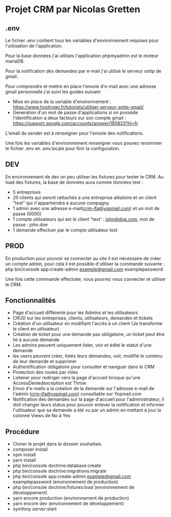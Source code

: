# Projet CRM par Nicolas Gretten

## .env 
Le fichier .env contient tous les variables d'environnement requises pour l'utilisation de l'application.

Pour la base données j'ai utilisés l'application phpmyadmin est le moteur mariaDB.

Pour la notification des demandes par e-mail j'ai utilisé le serveur smtp de gmail.

Pour comprendre et mettre en place l'envoie d'e-mail avec une adresse gmail personnelle j'ai suivi les guides suivant:

- Mise en place de la variable d'environnement : https://www.hostinger.fr/tutoriels/utiliser-serveur-smtp-gmail/
- Generation d'un mot de passe d'applications si on possède l'identification a deux facteurs sur son compte gmail : https://support.google.com/accounts/answer/185833?hl=fr

L'email du sender est à renseigner pour l'envoie des notifications.

Une fois les variables d'environnement renseigner vous pouvez renommer le fichier .env en .env.locale pour finir la configuration.

## DEV

En environnement de dev on peu utiliser les fixtures pour tester le CRM.
Au load des fixtures, la base de données aura comme données test : 
- 5 entreprises 
- 20 clients qui seront rattachés a une entreprise aléatoire et un client "test" qui n'appartiendra à aucune compagny
- 1 admin avec une adresse e-mail(crm-ifa@yopmail.com) et un mot de passe (0000)
- 1 compte utilisateurs qui est le client "test' : john@doe.com, mot de passe : john.doe
- 1 demande effectuer par le compte utilisateur test

## PROD

En production pour pouvoir se connecter au site il est nécessaire de créer un compte admin, pour cela il est possible d'utiliser la commande suivante :
php bin/console app:create-admin example@gmail.com examplepassword

Une fois cette commande effectuée, vous pourrez vous connecter et utiliser le CRM.

## Fonctionnalités

- Page d'accueil différente pour les Admins et les utilisateurs
- CRUD sur les entreprises, clients, utilisateurs, demandes et tickets
- Création d'un utilisateur en modifiant l'accès à un client (Je transforme le client en utilisateur)
- Création de ticket pour une demande pas obligatoire, un ticket peut être lié à aucune demande
- Les admins peuvent uniquement lister, voir et édité le statut d'une demande
- les users peuvent créer, listés leurs demandes, voir, modifié le contenu de leur demande et supprimer
- Authentification obligatoire pour consulter et naviguer dans le CRM  
- Protection des routes par rôles 
- Listener pour rediriger vers la page d'accueil lorsque qu'une AccessDeniedexception est Throw
- Envoi d'e-mails a la création de la demande sur l'adresse e-mail de l'admin (crm-ifa@yopmail.com) consultable sur Yopmail.com
- Notification des demandes sur la page d'accueil pour l'administrateur, il doit changer leurs status pour pouvoir enlever la notification et informer l'utilisateur que sa demande a été vu par un admin en mettant à jour la colonne Views de No à Yes

## Procédure

- Cloner le projet dans le dossier souhaitais.
- composer install
- npm install
- yarn install
- php bin/console doctrine:database:create
- php bin/console doctrine:migrations:migrate
- php bin/console app:create-admin example@gmail.com examplepassword (environnement de production)
- php bin/console doctrine:fixtures:load (environnement de développement)
- yarn encore production (environnement de production)
- yarn encore dev (environnement de développement)
- symfony server:start
